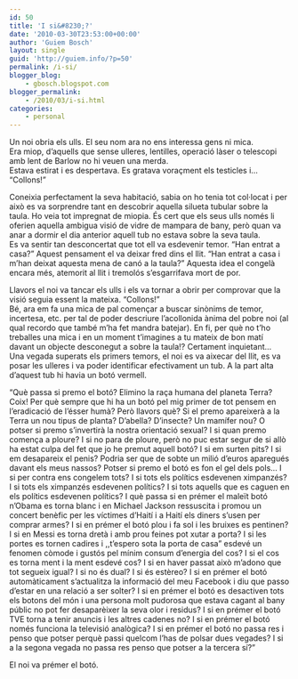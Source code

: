 ```yaml
---
id: 50
title: 'I si&#8230;?'
date: '2010-03-30T23:53:00+00:00'
author: 'Guiem Bosch'
layout: single
guid: 'http://guiem.info/?p=50'
permalink: /i-si/
blogger_blog:
    - gbosch.blogspot.com
blogger_permalink:
    - /2010/03/i-si.html
categories:
    - personal
---
```


Un noi obria els ulls. El seu nom ara no ens interessa gens ni mica.  
Era miop, d’aquells que sense ulleres, lentilles, operació làser o telescopi amb lent de Barlow no hi veuen una merda.  
Estava estirat i es despertava. Es gratava voraçment els testicles i… “Collons!”

Coneixia perfectament la seva habitació, sabia on ho tenia tot col·locat i per això es va sorprendre tant en descobrir aquella silueta tubular sobre la taula. Ho veia tot impregnat de miopia. És cert que els seus ulls només li oferien aquella ambigua visió de vidre de mampara de bany, però quan va anar a dormir el dia anterior aquell tub no estava sobre la seva taula.  
Es va sentir tan desconcertat que tot ell va esdevenir temor. “Han entrat a casa?” Aquest pensament el va deixar fred dins el llit. “Han entrat a casa i m’han deixat aquesta mena de canó a la taula?” Aquesta idea el congelà encara més, atemorit al llit i tremolós s’esgarrifava mort de por.

Llavors el noi va tancar els ulls i els va tornar a obrir per comprovar que la visió seguia essent la mateixa. “Collons!”  
Bé, ara em fa una mica de pal començar a buscar sinònims de temor, incertesa, etc. per tal de poder descriure l’acollonida ànima del pobre noi (al qual recordo que també m’ha fet mandra batejar). En fi, per què no t’ho treballes una mica i en un moment t’imagines a tu mateix de bon matí davant un objecte desconegut a sobre la taula!? Certament inquietant…  
Una vegada superats els primers temors, el noi es va aixecar del llit, es va posar les ulleres i va poder identificar efectivament un tub. A la part alta d’aquest tub hi havia un botó vermell.

“Què passa si premo el botó? Elimino la raça humana del planeta Terra? Coix! Per què sempre que hi ha un botó pel mig primer de tot pensem en l’eradicació de l’ésser humà? Però llavors què? Si el premo apareixerà a la Terra un nou tipus de planta? D’abella? D’insecte? Un mamífer nou? O potser si premo s’invertirà la nostra orientació sexual? I si quan premo comença a ploure? I si no para de ploure, però no puc estar segur de si allò ha estat culpa del fet que jo he premut aquell botó? I si em surten pits? I si em desapareix el penis? Podria ser que de sobte un milió d’euros aparegués davant els meus nassos? Potser si premo el botó es fon el gel dels pols… I si per contra ens congelem tots? I si tots els polítics esdevenen ximpanzés? I si tots els ximpanzés esdevenen polítics? I si tots aquells que es caguen en els polítics esdevenen polítics? I què passa si en prémer el maleït botó n’Obama es torna blanc i en Michael Jackson ressuscita i promou un concert benèfic per les víctimes d’Haití i a Haití els diners s’usen per comprar armes? I si en prémer el botó plou i fa sol i les bruixes es pentinen? I si en Messi es torna dretà i amb prou feines pot xutar a porta? I si les portes es tornen cadires i ,,t’espero sota la porta de casa” esdevé un fenomen còmode i gustós pel mínim consum d’energia del cos? I si el cos es torna ment i la ment esdevé cos? I si en haver passat això m’adono que tot segueix igual? I si no és dual? I si és estèreo? I si en prémer el botó automàticament s’actualitza la informació del meu Facebook i diu que passo d’estar en una relació a ser solter? I si en prémer el botó es desactiven tots els botons del món i una persona molt pudorosa que estava cagant al bany públic no pot fer desaparèixer la seva olor i residus? I si en prémer el botó TVE torna a tenir anuncis i les altres cadenes no? I si en prémer el botó només funciona la televisió analògica? I si en prémer el botó no passa res i penso que potser perquè passi quelcom l’has de polsar dues vegades? I si a la segona vegada no passa res penso que potser a la tercera sí?”

El noi va prémer el botó.